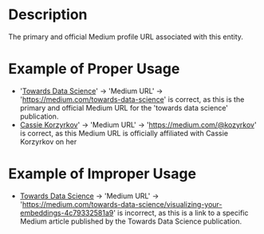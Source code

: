 # Description
The primary and official Medium profile URL associated with this entity. 

# Example of Proper Usage
* '[Towards Data Science](https://golden.com/wiki/Towards_Data_Science-4NWXRJZ)' -> 'Medium URL' -> 'https://medium.com/towards-data-science' is correct, as this is the primary and official Medium URL for the 'towards data science' publication.
* [Cassie Korzyrkov](https://golden.com/wiki/Cassie_Korzyrkov-ZYAKBE8)' -> 'Medium URL' -> 'https://medium.com/@kozyrkov' is correct, as this Medium URL is officially affiliated with Cassie Korzyrkov on her 

# Example of Improper Usage
* [Towards Data Science](https://golden.com/wiki/Towards_Data_Science-4NWXRJZ) -> 'Medium URL' -> 'https://medium.com/towards-data-science/visualizing-your-embeddings-4c79332581a9' is incorrect, as this is a link to a specific Medium article published by the Towards Data Science publication.